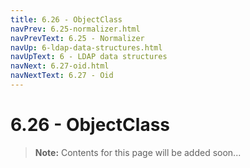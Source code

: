 ```yaml
---
title: 6.26 - ObjectClass
navPrev: 6.25-normalizer.html
navPrevText: 6.25 - Normalizer
navUp: 6-ldap-data-structures.html
navUpText: 6 - LDAP data structures
navNext: 6.27-oid.html
navNextText: 6.27 - Oid
---
```


# 6.26 - ObjectClass

>**Note:** Contents for this page will be added soon...